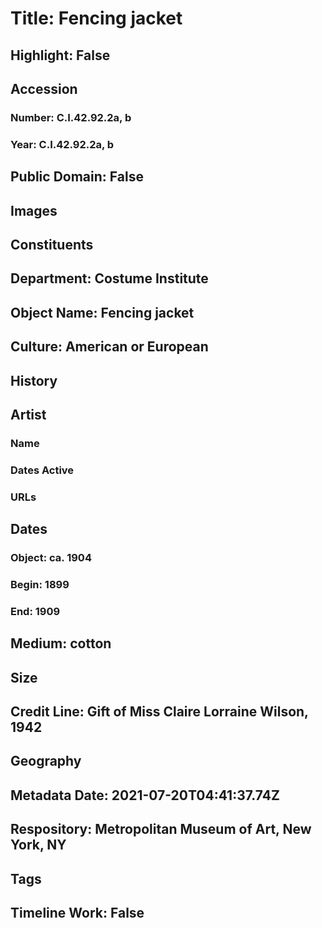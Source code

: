 # Title: Fencing jacket
## Highlight: False
## Accession
### Number: C.I.42.92.2a, b
### Year: C.I.42.92.2a, b
## Public Domain: False
## Images
## Constituents
## Department: Costume Institute
## Object Name: Fencing jacket
## Culture: American or European
## History
## Artist
### Name
### Dates Active
### URLs
## Dates
### Object: ca. 1904
### Begin: 1899
### End: 1909
## Medium: cotton
## Size
## Credit Line: Gift of Miss Claire Lorraine Wilson, 1942
## Geography
## Metadata Date: 2021-07-20T04:41:37.74Z
## Respository: Metropolitan Museum of Art, New York, NY
## Tags
## Timeline Work: False